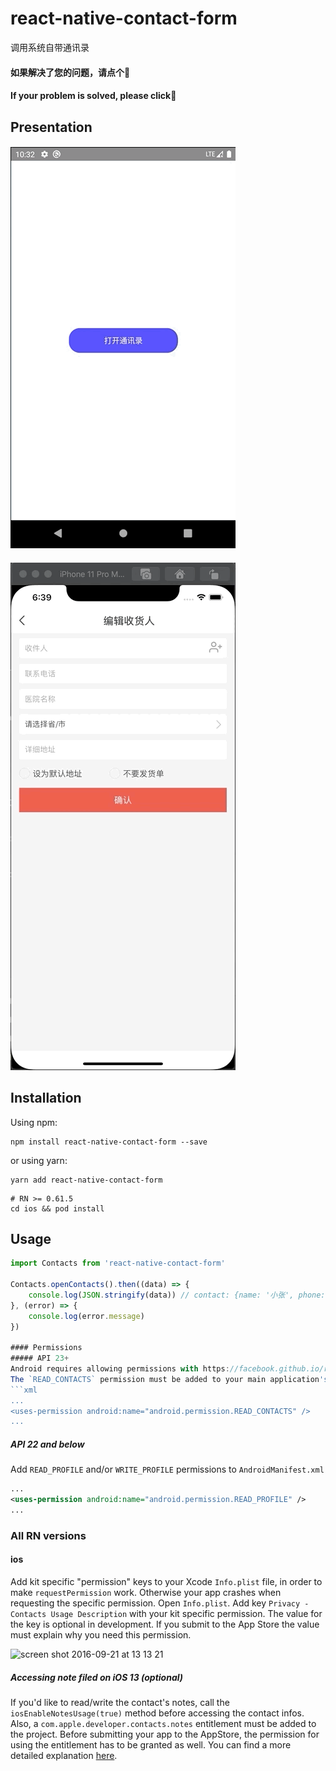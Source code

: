 # react-native-contact-form

调用系统自带通讯录

#### 如果解决了您的问题，请点个🌟
#### If your problem is solved, please click🌟

## Presentation

#### ![](https://github.com/gitSirzh/react-native-contact-form/blob/master/src/file/AndroidVideo.gif)
#### ![](https://github.com/gitSirzh/react-native-contact-form/blob/master/src/file/IOSVideo.gif)

## Installation

Using npm:

```shell
npm install react-native-contact-form --save
```

or using yarn:

```shell
yarn add react-native-contact-form
```
```
# RN >= 0.61.5
cd ios && pod install
```

## Usage

```javascript
import Contacts from 'react-native-contact-form'

Contacts.openContacts().then((data) => {
    console.log(JSON.stringify(data)) // contact: {name: '小张', phone: '12345678901'}
}, (error) => {
    console.log(error.message)
})

#### Permissions
##### API 23+
Android requires allowing permissions with https://facebook.github.io/react-native/docs/permissionsandroid.html
The `READ_CONTACTS` permission must be added to your main application's `AndroidManifest.xml`.
```xml
...
<uses-permission android:name="android.permission.READ_CONTACTS" />
...
```

##### API 22 and below
Add `READ_PROFILE` and/or `WRITE_PROFILE` permissions to `AndroidManifest.xml`
```xml
...
<uses-permission android:name="android.permission.READ_PROFILE" />
...
```

### All RN versions

#### ios
Add kit specific "permission" keys to your Xcode `Info.plist` file, in order to make `requestPermission` work. Otherwise your app crashes when requesting the specific permission. Open `Info.plist`. Add key `Privacy - Contacts Usage Description` with your kit specific permission. The value for the key is optional in development. If you submit to the App Store the value must explain why you need this permission.

<img width="338" alt="screen shot 2016-09-21 at 13 13 21" src="https://cloud.githubusercontent.com/assets/5707542/18704973/3cde3b44-7ffd-11e6-918b-63888e33f983.png">

##### Accessing note filed on iOS 13 (optional)
If you'd like to read/write the contact's notes, call the `iosEnableNotesUsage(true)` method before accessing the contact infos. Also, a `com.apple.developer.contacts.notes` entitlement must be added to the project. Before submitting your app to the AppStore, the permission for using the entitlement has to be granted as well. You can find a more detailed explanation [here](https://developer.apple.com/documentation/bundleresources/entitlements/com_apple_developer_contacts_notes?language=objc).

